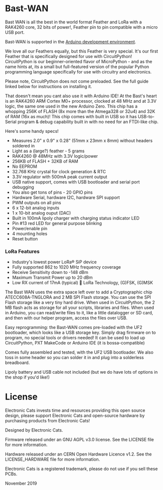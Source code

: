 # Bast-WAN

Bast WAN is all the best in the world format Feather and LoRa with a RAK4260 core, 32 bits of power!, Feather pin to pin compatible with a micro USB port.

Bast-WAN is supported in the [Arduino development environment](https://github.com/ElectronicCats/ArduinoCore-samd).

We love all our Feathers equally, but this Feather is very special. It's our first Feather that is specifically designed for use with CircuitPython! CircuitPython is our beginner-oriented flavor of MicroPython - and as the name hints at, its a small but full-featured version of the popular Python programming language specifically for use with circuitry and electronics.

Please note, CircuitPython does not come preloaded. See the full guide linked below for instructions on installing it.

That doesn't mean you cant also use it with Arduino IDE! At the Bast's heart is an RAK4260 ARM Cortex M0+ processor, clocked at 48 MHz and at 3.3V logic, the same one used in the new Arduino Zero. This chip has a whopping 256K of FLASH (8x more than the Atmega328 or 32u4) and 32K of RAM (16x as much)! This chip comes with built in USB so it has USB-to-Serial program & debug capability built in with no need for an FTDI-like chip.

Here's some handy specs!

- Measures 2.0" x 0.9" x 0.28" (51mm x 23mm x 8mm) without headers soldered in
- Light as a (large?) feather - 5 grams
- RAK4260 @ 48MHz with 3.3V logic/power
- 256KB of FLASH + 32KB of RAM
- No EEPROM
- 32.768 KHz crystal for clock generation & RTC
- 3.3V regulator with 500mA peak current output
- USB native support, comes with USB bootloader and serial port debugging
- You also get tons of pins - 20 GPIO pins
- Hardware Serial, hardware I2C, hardware SPI support
- PWM outputs on all pins
- 6 x 12-bit analog inputs
- 1 x 10-bit analog ouput (DAC)
- Built in 100mA lipoly charger with charging status indicator LED
- Pin #13 red LED for general purpose blinking
- Power/enable pin
- 4 mounting holes
- Reset button

### LoRa Features

- Industry's lowest power LoRa® SiP device
- Fully supported 862 to 1020 MHz frequency coverage
- Receive Sensitivity down to -148 dBm
- Maximum Transmit Power up to 20 dBm
- Low RX current of 17mA (typical)  LoRa Technology, (G)FSK, (G)MSK

The Bast WAN  uses the extra space left over to add a Cryptographic chip ATECC608A-TNGLORA and 2 MB SPI Flash storage. You can use the SPI Flash storage like a very tiny hard drive. When used in CircuitPython, the 2 MB flash acts as storage for all your scripts, libraries and files. When used in Arduino, you can read/write files to it, like a little datalogger or SD card, and then with our helper program, access the files over USB.

Easy reprogramming: the Bast-WAN comes pre-loaded with the UF2 bootloader, which looks like a USB storage key. Simply drag firmware on to program, no special tools or drivers needed! It can be used to load up CircuitPython, PXT MakeCode or Arduino IDE (it is bossa-compatible)

Comes fully assembled and tested, with the UF2 USB bootloader. We also toss in some header so you can solder it in and plug into a solderless breadboard. 

Lipoly battery and USB cable not included (but we do have lots of options in the shop if you'd like!)

# License

Electronic Cats invests time and resources providing this open source design, please support Electronic Cats and open-source hardware by purchasing products from Electronic Cats!

Designed by Electronic Cats.

Firmware released under an GNU AGPL v3.0 license. See the LICENSE file for more information.

Hardware released under an CERN Open Hardware Licence v1.2. See the LICENSE_HARDWARE file for more information.

Electronic Cats is a registered trademark, please do not use if you sell these PCBs.

November 2019
